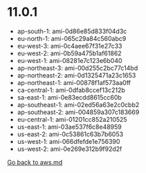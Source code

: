 
 # 11.0.1
- ap-south-1: ami-0d86e85d833f04d3c
- eu-north-1: ami-065c29a84c560abc9
- eu-west-3: ami-0c4aee67f31e27c33
- eu-west-2: ami-0b59a475b1af61862
- eu-west-1: ami-08281e7c123e6b040
- ap-northeast-3: ami-00d255c2bc77c14bd
- ap-northeast-2: ami-0d1325471a23c1653
- ap-northeast-1: ami-00878f1af573aa0ff
- ca-central-1: ami-0dfab8ccef13c212b
- sa-east-1: ami-0e83ecdd8615cc60b
- ap-southeast-1: ami-02ed56a63e2c0cbb2
- ap-southeast-2: ami-004859a307c183669
- eu-central-1: ami-01201cc852a210525
- us-east-1: ami-03ae537f6c8e48959
- us-east-2: ami-0c53861c63b7b6053
- us-west-1: ami-066dfefde1e756390
- us-west-2: ami-0e269e312b9f92d2f

[Go back to aws.md](../../aws.md) 
